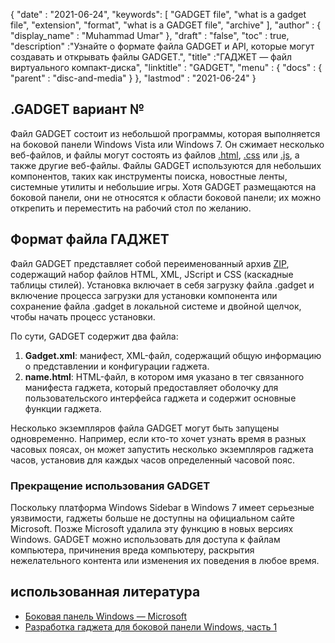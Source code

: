 {
  "date" : "2021-06-24",
  "keywords": [ "GADGET file", "what is a gadget file", "extension", "format", "what is a GADGET file", "archive" ],
  "author" : {
    "display_name" : "Muhammad Umar"
},
  "draft" : "false",
   "toc" : true,
  "description" :"Узнайте о формате файла GADGET и API, которые могут создавать и открывать файлы GADGET.",
  "title" :"ГАДЖЕТ — файл виртуального компакт-диска",
  "linktitle" : "GADGET",
  "menu" : {
    "docs" : {
      "parent" : "disc-and-media"
}
},
  "lastmod" : "2021-06-24"
}

## .GADGET вариант №

Файл GADGET состоит из небольшой программы, которая выполняется на боковой панели Windows Vista или Windows 7. Он сжимает несколько веб-файлов, и файлы могут состоять из файлов [.html](/ru/web/html), [.css](/ru/web/css) или [.js](/ru/web/js/), а также другие веб-файлы. Файлы GADGET используются для небольших компонентов, таких как инструменты поиска, новостные ленты, системные утилиты и небольшие игры. Хотя GADGET размещаются на боковой панели, они не относятся к области боковой панели; их можно открепить и переместить на рабочий стол по желанию.

## Формат файла ГАДЖЕТ

Файл GADGET представляет собой переименованный архив [ZIP](/ru/compression/zip/), содержащий набор файлов HTML, XML, JScript и CSS (каскадные таблицы стилей). Установка включает в себя загрузку файла .gadget и включение процесса загрузки для установки компонента или сохранение файла .gadget в локальной системе и двойной щелчок, чтобы начать процесс установки.

По сути, GADGET содержит два файла:

1. **Gadget.xml**: манифест, XML-файл, содержащий общую информацию о представлении и конфигурации гаджета.
2. **name.html**: HTML-файл, в котором имя указано в<name> тег связанного манифеста гаджета, который предоставляет оболочку для пользовательского интерфейса гаджета и содержит основные функции гаджета.

Несколько экземпляров файла GADGET могут быть запущены одновременно. Например, если кто-то хочет узнать время в разных часовых поясах, он может запустить несколько экземпляров гаджета часов, установив для каждых часов определенный часовой пояс.

### Прекращение использования GADGET

Поскольку платформа Windows Sidebar в Windows 7 имеет серьезные уязвимости, гаджеты больше не доступны на официальном сайте Microsoft. Позже Microsoft удалила эту функцию в новых версиях Windows. GADGET можно использовать для доступа к файлам компьютера, причинения вреда компьютеру, раскрытия нежелательного контента или изменения их поведения в любое время.

## использованная литература

* [Боковая панель Windows — Microsoft](https://docs.microsoft.com/en-us/previous-versions/windows/desktop/sidebar/-sidebar-entry)
* [Разработка гаджета для боковой панели Windows, часть 1](https://docs.microsoft.com/en-us/previous-versions/windows/desktop/sidebar/-sidebar-overview-gdo)

